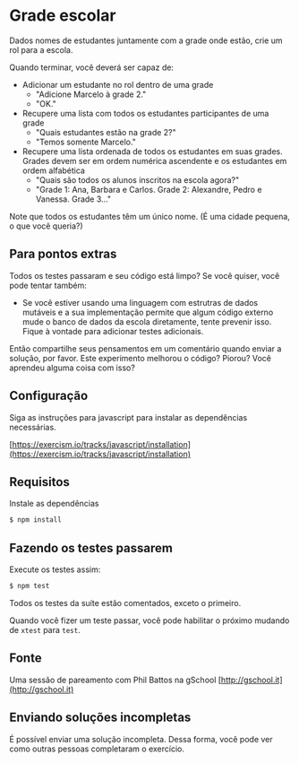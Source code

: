 # Grade escolar

Dados nomes de estudantes juntamente com a grade onde estão, crie um rol 
para a escola.

Quando terminar, você deverá ser capaz de:

- Adicionar um estudante no rol dentro de uma grade
  - "Adicione Marcelo à grade 2."
  - "OK."
- Recupere uma lista com todos os estudantes participantes de uma grade
  - "Quais estudantes estão na grade 2?"
  - "Temos somente Marcelo."
- Recupere uma lista ordenada de todos os estudantes em suas grades. Grades devem ser em 
  ordem numérica ascendente e os estudantes em ordem alfabética 
  - "Quais são todos os alunos inscritos na escola agora?"
  - "Grade 1: Ana, Barbara e Carlos. Grade 2: Alexandre, Pedro e Vanessa.
    Grade 3…"

Note que todos os estudantes têm um único nome. (É uma cidade pequena, o que você queria?)

## Para pontos extras

Todos os testes passaram e seu código está limpo? Se você quiser, você
pode tentar também:

- Se você estiver usando uma linguagem com estrutras de dados mutáveis e a sua
  implementação permite que algum código externo mude o banco de dados da escola
  diretamente, tente prevenir isso. Fique à vontade para adicionar testes 
  adicionais.

Então compartilhe seus pensamentos em um comentário quando enviar a solução, por favor.
Este experimento melhorou o código? Piorou? Você aprendeu alguma coisa com isso?

## Configuração

Siga as instruções para javascript para 
instalar as dependências necessárias. 

[https://exercism.io/tracks/javascript/installation](https://exercism.io/tracks/javascript/installation)

## Requisitos

Instale as dependências

```bash
$ npm install
```

## Fazendo os testes passarem

Execute os testes assim:

```bash
$ npm test
```

Todos os testes da suíte estão comentados, exceto o primeiro.

Quando você fizer um teste passar, você pode habilitar o próximo 
mudando de `xtest` para `test`.


## Fonte

Uma sessão de pareamento com Phil Battos na gSchool [http://gschool.it](http://gschool.it)

## Enviando soluções incompletas

É possível enviar uma solução incompleta. Dessa forma, você pode ver como outras pessoas completaram o exercício.  